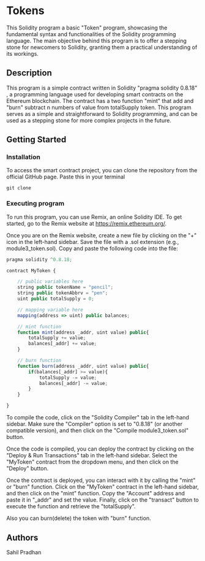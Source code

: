 # Tokens

This Solidity program a basic "Token" program, showcasing the fundamental syntax and functionalities of the Solidity programming language. The main objective behind this program is to offer a stepping stone for newcomers to Solidity, granting them a practical understanding of its workings.

## Description

This program is a simple contract written in Solidity "pragma solidity 0.8.18" , a programming language used for developing smart contracts on the Ethereum blockchain. The contract has a two function "mint" that add and "burn" subtract n numbers of value from totalSupply token. This program serves as a simple and straightforward  to Solidity programming, and can be used as a stepping stone for more complex projects in the future.

## Getting Started

### Installation
To access the smart contract project, you can clone the repository from the official GitHub page.
Paste this  in  your terminal
```
git clone
```
### Executing program

To run this program, you can use Remix, an online Solidity IDE. To get started, go to the Remix website at https://remix.ethereum.org/.

Once you are on the Remix website, create a new file by clicking on the "+" icon in the left-hand sidebar. Save the file with a .sol extension (e.g., module3_token.sol). Copy and paste the following code into the file:

```javascript
pragma solidity ^0.8.18;

contract MyToken {

    // public variables here
    string public tokenName = "pencil";
    string public tokenAbbrv = "pen";
    uint public totalSupply = 0;

    // mapping variable here
    mapping(address => uint) public balances;

    // mint function
    function mint(address _addr, uint value) public{
        totalSupply += value;
        balances[_addr] += value;
    }

    // burn function
    function burn(address _addr, uint value) public{
        if(balances[_addr] >= value){
            totalSupply -= value;
            balances[_addr] -= value;
        }
    }

}

```

To compile the code, click on the "Solidity Compiler" tab in the left-hand sidebar. Make sure the "Compiler" option is set to "0.8.18" (or another compatible version), and then click on the "Compile module3_token.sol" button.

Once the code is compiled, you can deploy the contract by clicking on the "Deploy & Run Transactions" tab in the left-hand sidebar. Select the "MyToken" contract from the dropdown menu, and then click on the "Deploy" button.

Once the contract is deployed, you can interact with it by calling the "mint" or "burn" function. Click on the "MyToken" contract in the left-hand sidebar, and then click on the "mint" function. Copy the "Account" address and paste it in "_addr" and set the value. Finally, click on the "transact" button to execute the function and retrieve the "totalSupply".

Also you can burn(delete) the token with "burn" function.

## Authors

Sahil Pradhan  
